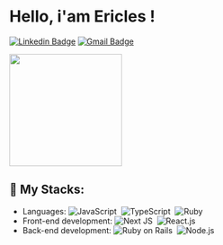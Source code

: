 <h1>Hello, i'am Ericles !</h1>

[![Linkedin Badge](https://img.shields.io/badge/-Ericles%20Cavalcante-000000?style=flat-square&logo=Linkedin&logoColor=7ce817&link=https://www.linkedin.com/in/ericles-cavalcante-053663252/)](https://www.linkedin.com/in/ericles-cavalcante-053663252/) 
[![Gmail Badge](https://img.shields.io/badge/-ericlesprogrammer@gmail.com-000000?style=flat-square&logo=Gmail&logoColor=7ce817&link=mailto:ericlesprogrammer@gmail.com)](mailto:ericlesprogrammer@gmail.com)

<img align='center' src="https://media.giphy.com/media/v1.Y2lkPTc5MGI3NjExcWRteXVrNTZxOXVxc3JtcTA4ODZkZjZhMm1xNTh1cWR1Z2w5cXBhMCZlcD12MV9pbnRlcm5hbF9naWZfYnlfaWQmY3Q9Zw/thZQwkCyXSmelSTWru/giphy.gif" width='200"'>

## 👑 My Stacks:
- Languages: ![JavaScript](https://img.shields.io/badge/-JavaScript-000000?style=flat-square&logo=javascript&logoColor=7ce817)&nbsp; ![TypeScript](https://img.shields.io/badge/-Typescript-000000?style=flat&logo=typescript&logoColor=7ce817)&nbsp; ![Ruby](https://img.shields.io/badge/-Ruby-000000?style=flat&logo=ruby&logoColor=7ce817)&nbsp; 
- Front-end development: ![Next JS](https://img.shields.io/badge/Next-000000?style=for-the-badge&style=flat&logo=next.js&logoColor=7ce817)&nbsp; ![React.js](https://img.shields.io/badge/-React.js-000000?style=flat&logo=react&logoColor=7ce817)&nbsp;
- Back-end development: ![Ruby on Rails](https://img.shields.io/badge/-Ruby%20On%20Rails-000000?style=flat&logo=rubyonrails&logoColor=7ce817)&nbsp; ![Node.js](https://img.shields.io/badge/-Node.js-000000?style=flat&logo=node.js&logoColor=7ce817)&nbsp;
